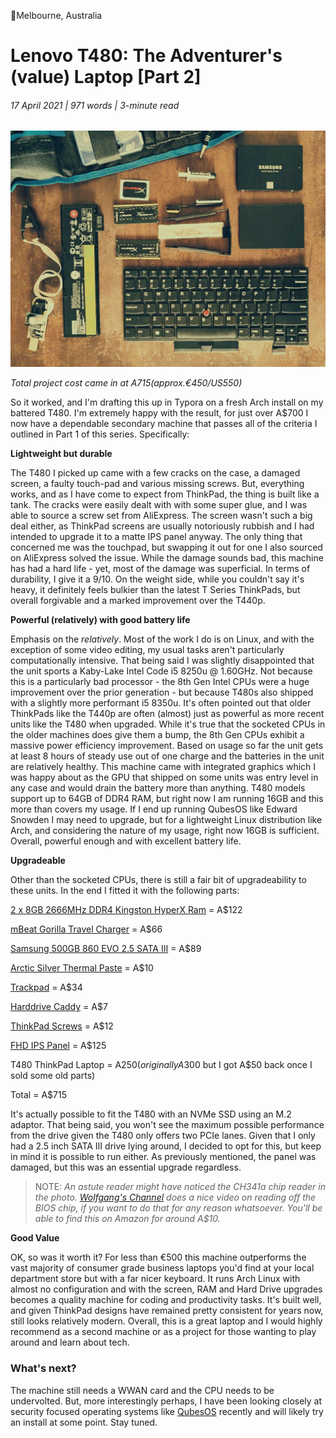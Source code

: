 📍Melbourne, Australia

# Lenovo T480: The Adventurer's (value) Laptop [Part 2]

###### 17 April 2021 | 971 words | 3-minute read

![Lenovo T480](/static/adventure_laptop_002.jpg)

_Total project cost came in at A$715 (approx. €450/ US$550)_

So it worked, and I'm drafting this up in Typora on a fresh Arch install on my battered T480. I'm extremely happy with the result, for just over A$700 I now have a dependable secondary machine that passes all of the criteria I outlined in Part 1 of this series. Specifically:

**Lightweight but durable**

The T480 I picked up came with a few cracks on the case, a damaged screen, a faulty touch-pad and various missing screws. But, everything works, and as I have come to expect from ThinkPad, the thing is built like a tank. The cracks were easily dealt with with some super glue, and I was able to source a screw set from AliExpress. The screen wasn't such a big deal either, as ThinkPad screens are usually notoriously rubbish and I had intended to upgrade it to a matte IPS panel anyway. The only thing that concerned me was the touchpad, but swapping it out for one I also sourced on AliExpress solved the issue. While the damage sounds bad, this machine has had a hard life - yet, most of the damage was superficial. In terms of durability, I give it a 9/10. On the weight side, while you couldn't say it's heavy, it definitely feels bulkier than the latest T Series ThinkPads, but overall forgivable and a marked improvement over the T440p.

**Powerful (relatively) with good battery life**

Emphasis on the _relatively_. Most of the work I do is on Linux, and with the exception of some video editing, my usual tasks aren't particularly computationally intensive. That being said I was slightly disappointed that the unit sports a Kaby-Lake Intel Code i5 8250u @ 1.60GHz. Not because this is a particularly bad processor - the 8th Gen Intel CPUs were a huge improvement over the prior generation - but because T480s also shipped with a slightly more performant i5 8350u. It's often pointed out that older ThinkPads like the T440p are often (almost) just as powerful as more recent units like the T480 when upgraded. While it's true that the socketed CPUs in the older machines does give them a bump, the 8th Gen CPUs exhibit a massive power efficiency improvement. Based on usage so far the unit gets at least 8 hours of steady use out of one charge and the batteries in the unit are relatively healthy. This machine came with integrated graphics which I was happy about as the GPU that shipped on some units was entry level in any case and would drain the battery more than anything. T480 models support up to 64GB of DDR4 RAM, but right now I am running 16GB and this more than covers my usage. If I end up running QubesOS like Edward Snowden I may need to upgrade, but for a lightweight Linux distribution like Arch, and considering the nature of my usage, right now 16GB is sufficient. Overall, powerful enough and with excellent battery life.

**Upgradeable**

Other than the socketed CPUs, there is still a fair bit of upgradeability to these units. In the end I fitted it with the following parts:

[2 x 8GB 2666MHz DDR4 Kingston HyperX Ram](https://www.amazon.com.au/gp/product/B0722Q3243/ref=ppx_yo_dt_b_asin_title_o05_s00?ie=UTF8&psc=1) = A$122

[mBeat Gorilla Travel Charger](https://www.amazon.com.au/gp/product/B078PW24RQ/ref=ppx_yo_dt_b_asin_title_o04_s00?ie=UTF8&psc=1) = A$66

[Samsung 500GB 860 EVO 2.5 SATA III](https://www.amazon.com.au/500GB-SSD-860-EVO-SATA/dp/B079FL9YQ6/ref=sr_1_4?dchild=1&keywords=samsung+sata&qid=1618621799&s=computers&sr=1-4) = A$89

[Arctic Silver Thermal Paste](https://www.amazon.com.au/Arctic-Silver-High-Density-AS5-3-5G-Compound/dp/B0087X728K/ref=sr_1_1?crid=35Z62SQYHB8NJ&dchild=1&keywords=artic+silver+thermal+paste&qid=1618627233&sprefix=artic+silver+the%2Caps%2C360&sr=8-1) = A$10

[Trackpad](https://www.aliexpress.com/item/4000388336308.html?spm=a2g0s.9042311.0.0.60de4c4d8RZJQp) = A$34

[Harddrive Caddy](https://www.aliexpress.com/item/1005001949307182.html?spm=a2g0s.9042311.0.0.60de4c4d8RZJQp) = A$7

[ThinkPad Screws](https://trade.aliexpress.com/orderList.htm?spm=a2g0o.home.1000001.31.650c2145HN2dzG&tracelog=ws_topbar) = A$12

[FHD IPS Panel](https://www.aliexpress.com/item/4001153042037.html?spm=a2g0s.9042311.0.0.60de4c4d8RZJQp) = A$125

T480 ThinkPad Laptop = A$250 (originally A$300 but I got A$50 back once I sold some old parts)

Total = A$715

It's actually possible to fit the T480 with an NVMe SSD using an M.2 adaptor. That being said, you won't see the maximum possible performance from the drive given the T480 only offers two PCIe lanes. Given that I only had a 2.5 inch SATA III drive lying around, I decided to opt for this, but keep in mind it is possible to run either. As previously mentioned, the panel was damaged, but this was an essential upgrade regardless.

> NOTE: _An astute reader might have noticed the CH341a chip reader in the photo. [Wolfgang's Channel](https://www.youtube.com/watch?v=ce7kqUEccUM) does a nice video on reading off the BIOS chip, if you want to do that for any reason whatsoever. You'll be able to find this on Amazon for around A$10._

**Good Value**

OK, so was it worth it? For less than €500 this machine outperforms the vast majority of consumer grade business laptops you'd find at your local department store but with a far nicer keyboard. It runs Arch Linux with almost no configuration and with the screen, RAM and Hard Drive upgrades becomes a quality machine for coding and productivity tasks. It's built well, and given ThinkPad designs have remained pretty consistent for years now, still looks relatively modern. Overall, this is a great laptop and I would highly recommend as a second machine or as a project for those wanting to play around and learn about tech.

### What's next?

The machine still needs a WWAN card and the CPU needs to be undervolted. But, more interestingly perhaps, I have been looking closely at security focused operating systems like [QubesOS](https://www.qubes-os.org/) recently and will likely try an install at some point. Stay tuned.
